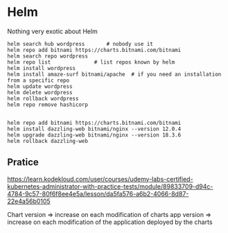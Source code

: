 # Helm

Nothing very exotic about Helm

```
helm search hub wordpress		# nobody use it
helm repo add bitnami https://charts.bitnami.com/bitnami
helm search repo wordpress
helm repo list				# list repos known by helm
helm install wordpress
helm install amaze-surf bitnami/apache	# if you need an installation from a specific repo
helm update wordpress
helm delete wordpress
helm rollback wordpress
helm repo remove hashicorp


helm repo add bitnami https://charts.bitnami.com/bitnami
helm install dazzling-web bitnami/nginx --version 12.0.4
helm upgrade dazzling-web bitnami/nginx --version 18.3.6
helm rollback dazzling-web
```


## Pratice

https://learn.kodekloud.com/user/courses/udemy-labs-certified-kubernetes-administrator-with-practice-tests/module/89833709-d94c-4784-9c57-80f6f8ee4e5a/lesson/da5fa576-a6b2-4066-8d87-22e4a56b0105

Chart version => increase on each modification of charts
app version => increase on each modification of the application deployed by the charts
